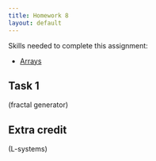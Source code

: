 ```yaml
---
title: Homework 8
layout: default
---
```


Skills needed to complete this assignment:

- [Arrays](/lecture/arrays.html)

## Task 1

(fractal generator)

## Extra credit

(L-systems)